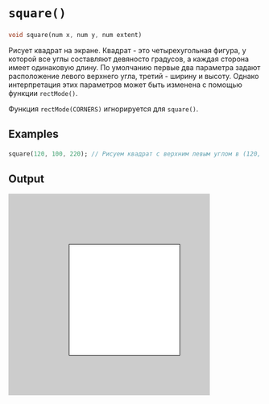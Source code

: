 # `square()`

```dart
void square(num x, num y, num extent)
```

Рисует квадрат на экране. Квадрат - это четырехугольная фигура, у которой все углы составляют девяносто градусов, а каждая сторона имеет одинаковую длину. По умолчанию первые два параметра задают расположение левого верхнего угла, третий - ширину и высоту. Однако интерпретация этих параметров может быть изменена с помощью функции `rectMode()`.

Функция `rectMode(CORNERS)` игнорируется для `square()`.

## Examples

```dart
square(120, 100, 220); // Рисуем квадрат с верхним левым углом в (120, 100) и длиной стороны 220
```

## Output

<img src="/_images/square_1.png" width="400" height="400" />
